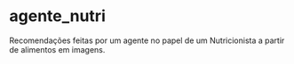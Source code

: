 # agente_nutri
Recomendações feitas por um agente no papel de um Nutricionista a partir de alimentos em imagens.
